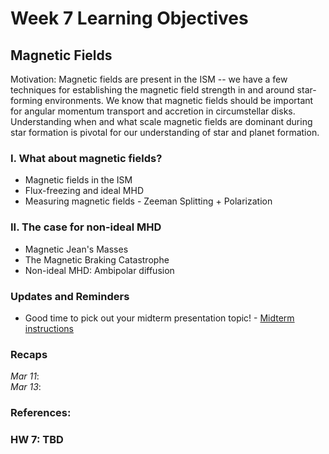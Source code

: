 # Week 7 Learning Objectives
## Magnetic Fields
Motivation: Magnetic fields are present in the ISM -- we have a few techniques for establishing the magnetic field strength in and around star-forming environments. We know that magnetic fields should be important for angular momentum transport and accretion in circumstellar disks. Understanding when and what scale magnetic fields are dominant during star formation is pivotal for our understanding of star and planet formation.


### I. What about magnetic fields?
  + Magnetic fields in the ISM
  + Flux-freezing and ideal MHD
  + Measuring magnetic fields - Zeeman Splitting + Polarization

### II. The case for non-ideal MHD 
  + Magnetic Jean's Masses
  + The Magnetic Braking Catastrophe
  + Non-ideal MHD: Ambipolar diffusion
    
### Updates and Reminders
+ Good time to pick out your midterm presentation topic! - [Midterm instructions](https://github.com/akuznetsova/spf-2024/issues/12)  
  
### Recaps
*Mar 11*:   
*Mar 13*:  

### References:

### HW 7: TBD
